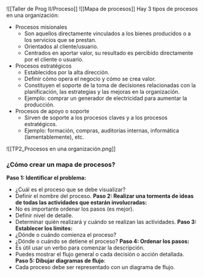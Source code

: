 ![[Taller de Prog II/Proceso]]
![[Mapa de procesos]]
Hay 3 tipos de procesos en una organización:
- Procesos misionales
	- Son aquellos directamente vinculados a los bienes producidos o a los servicios que se prestan.
	- Orientados al cliente/usuario.
	- Centrados en aportar valor, su resultado es percibido directamente por el cliente o usuario.
- Procesos estratégicos
	- Establecidos por la alta dirección.
	- Definir cómo opera el negocio y cómo se crea valor.
	- Constituyen el soporte de la toma de decisiones relacionadas con la planificación, las estrategias y las mejoras en la organización.
	- Ejemplo: comprar un generador de electricidad para aumentar la producción.
- Procesos de apoyo o soporte
	- Sirven de soporte a los procesos claves y a los procesos estratégicos.
	- Ejemplo: formación, compras, auditorías internas, informática (lamentablemente), etc.

![[TP2_Procesos en una organización.png]]

### ¿Cómo crear un mapa de procesos?
**Paso 1: Identificar el problema:**
- ¿Cuál es el proceso que se debe visualizar?
- Definir el nombre del proceso.
**Paso 2: Realizar una tormenta de ideas de todas las actividades que estarán involucradas:**
- No es importante ordenar los pasos (es mejor).
- Definir nivel de detalle. 
- Determinar quién realizará y cuándo se realizan las actividades.
**Paso 3: Establecer los límites:**
- ¿Dónde o cuándo comienza el proceso? 
- ¿Dónde o cuándo se detiene el proceso?
**Paso 4: Ordenar los pasos:** 
- Es útil usar un verbo para comenzar la descripción. 
- Puedes mostrar el flujo general o cada decisión o acción detallada.
**Paso 5: Dibujar diagramas de flujo**:
- Cada proceso debe ser representado con un diagrama de flujo.
